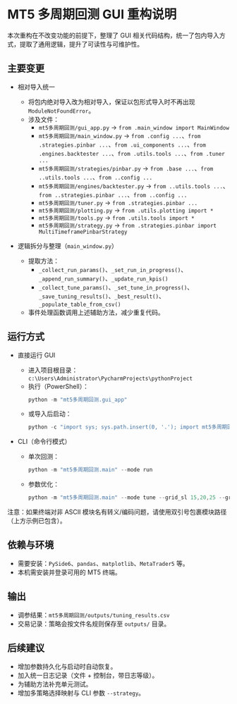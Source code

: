 # MT5 多周期回测 GUI 重构说明

本次重构在不改变功能的前提下，整理了 GUI 相关代码结构，统一了包内导入方式，提取了通用逻辑，提升了可读性与可维护性。

## 主要变更

- 相对导入统一
  - 将包内绝对导入改为相对导入，保证以包形式导入时不再出现 `ModuleNotFoundError`。
  - 涉及文件：
    - `mt5多周期回测/gui_app.py` → `from .main_window import MainWindow`
    - `mt5多周期回测/main_window.py` → `from .config ...`、`from .strategies.pinbar ...`、`from .ui_components ...`、`from .engines.backtester ...`、`from .utils.tools ...`、`from .tuner ...`
    - `mt5多周期回测/strategies/pinbar.py` → `from .base ...`、`from ..utils.tools ...`、`from ..config ...`
    - `mt5多周期回测/engines/backtester.py` → `from ..utils.tools ...`、`from ..strategies.pinbar ...`、`from ..config ...`
    - `mt5多周期回测/tuner.py` → `from .strategies.pinbar ...`
    - `mt5多周期回测/plotting.py` → `from .utils.plotting import *`
    - `mt5多周期回测/tools.py` → `from .utils.tools import *`
    - `mt5多周期回测/strategy.py` → `from .strategies.pinbar import MultiTimeframePinbarStrategy`

- 逻辑拆分与整理（`main_window.py`）
  - 提取方法：
    - `_collect_run_params()`、`_set_run_in_progress()`、`_append_run_summary()`、`_update_run_kpis()`
    - `_collect_tune_params()`、`_set_tune_in_progress()`、`_save_tuning_results()`、`_best_result()`、`_populate_table_from_csv()`
  - 事件处理函数调用上述辅助方法，减少重复代码。

## 运行方式

- 直接运行 GUI
  - 进入项目根目录：`c:\Users\Administrator\PycharmProjects\pythonProject`
  - 执行（PowerShell）：
    ```powershell
    python -m "mt5多周期回测.gui_app"
    ```
  - 或导入后启动：
    ```powershell
    python -c "import sys; sys.path.insert(0, '.'); import mt5多周期回测.gui_app as app; app.main()"
    ```

- CLI（命令行模式）
  - 单次回测：
    ```powershell
    python -m "mt5多周期回测.main" --mode run
    ```
  - 参数优化：
    ```powershell
    python -m "mt5多周期回测.main" --mode tune --grid_sl 15,20,25 --grid_tp 10,15 --grid_mr 5,10
    ```

注意：如果终端对非 ASCII 模块名有转义/编码问题，请使用双引号包裹模块路径（上方示例已包含）。

## 依赖与环境

- 需要安装：`PySide6`、`pandas`、`matplotlib`、`MetaTrader5` 等。
- 本机需安装并登录可用的 MT5 终端。

## 输出

- 调参结果：`mt5多周期回测/outputs/tuning_results.csv`
- 交易记录：策略会按文件名规则保存至 `outputs/` 目录。

## 后续建议

- 增加参数持久化与启动时自动恢复。
- 加入统一日志记录（文件 + 控制台，带日志等级）。
- 为辅助方法补充单元测试。
- 增加多策略选择映射与 CLI 参数 `--strategy`。

